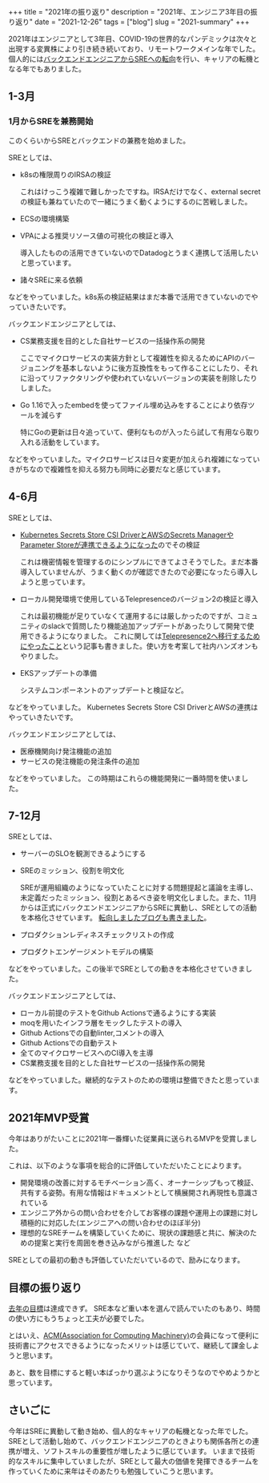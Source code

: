 +++
title = "2021年の振り返り"
description = "2021年、エンジニア3年目の振り返り"
date = "2021-12-26"
tags = ["blog"]
slug = "2021-summary"
+++

2021年はエンジニアとして3年目、COVID-19の世界的なパンデミックは次々と出現する変異株により引き続き続いており、リモートワークメインな年でした。
個人的には[バックエンドエンジニアからSREへの転向](https://www.biosugar0.com/posts/2021/12/to-sre/)を行い、キャリアの転機となる年でもありました。

<!--more-->

## 1-3月

###  1月からSREを兼務開始

このくらいからSREとバックエンドの兼務を始めました。

SREとしては、

* k8sの権限周りのIRSAの検証

    これはけっこう複雑で難しかったですね。IRSAだけでなく、external secretの検証も兼ねていたので一緒にうまく動くようにするのに苦戦しました。
* ECSの環境構築
* VPAによる推奨リソース値の可視化の検証と導入

    導入したものの活用できていないのでDatadogとうまく連携して活用したいと思っています。
* 諸々SREに来る依頼

などをやっていました。k8s系の検証結果はまだ本番で活用できていないのでやっていきたいです。


バックエンドエンジニアとしては、
* CS業務支援を目的とした自社サービスの一括操作系の開発

    ここでマイクロサービスの実装方針として複雑性を抑えるためにAPIのバージョニングを基本しないように後方互換性をもって作ることにしたり、それに沿ってリファクタリングや使われていないバージョンの実装を削除したりしました。
* Go 1.16で入ったembedを使ってファイル埋め込みをすることにより依存ツールを減らす

    特にGoの更新は日々追っていて、便利なものが入ったら試して有用なら取り入れる活動をしています。


などをやっていました。マイクロサービスは日々変更が加えられ複雑になっていきがちなので複雑性を抑える努力も同時に必要だなと感じています。

## 4-6月


SREとしては、

* [Kubernetes Secrets Store CSI DriverとAWSのSecrets ManagerやParameter Storeが連携できるようになった](https://aws.amazon.com/jp/blogs/news/how-to-use-aws-secrets-configuration-provider-with-kubernetes-secrets-store-csi-driver/)のでその検証

    これは機密情報を管理するのにシンプルにできてよさそうでした。まだ本番導入していませんが、うまく動くのが確認できたので必要になったら導入しようと思っています。

* ローカル開発環境で使用しているTelepresenceのバージョン2の検証と導入

    これは最初機能が足りていなくて運用するには厳しかったのですが、コミュニティのslackで質問したり機能追加アップデートがあったりして開発で使用できるようになりました。
    これに関しては[Telepresence2へ移行するためにやったこと](https://tech.smartshopping.co.jp/to-telepresence2)という記事も書きました。使い方を考案して社内ハンズオンもやりました。

* EKSアップデートの準備

    システムコンポーネントのアップデートと検証など。

などをやっていました。 Kubernetes Secrets Store CSI DriverとAWSの連携はやっていきたいです。

バックエンドエンジニアとしては、

* 医療機関向け発注機能の追加
* サービスの発注機能の発注条件の追加

などをやっていました。
この時期はこれらの機能開発に一番時間を使いました。


## 7-12月

SREとしては、
* サーバーのSLOを観測できるようにする
* SREのミッション、役割を明文化

    SREが運用組織のようになっていたことに対する問題提起と議論を主導し、未定義だったミッション、役割とあるべき姿を明文化しました。また、11月からは正式にバックエンドエンジニアからSREに異動し、SREとしての活動を本格化させています。
    [転向しましたブログも書きました](https://www.biosugar0.com/posts/2021/12/to-sre/)。
* プロダクションレディネスチェックリストの作成
* プロダクトエンゲージメントモデルの構築

などをやっていました。この後半でSREとしての動きを本格化させていきました。


バックエンドエンジニアとしては、
* ローカル前提のテストをGithub Actionsで通るようにする実装
* moqを用いたインフラ層をモックしたテストの導入
* Github Actionsでの自動linter,コメントの導入
* Github Actionsでの自動テスト
* 全てのマイクロサービスへのCI導入を主導
* CS業務支援を目的とした自社サービスの一括操作系の開発

などをやっていました。継続的なテストのための環境は整備できたと思っています。

## 2021年MVP受賞

今年はありがたいことに2021年一番輝いた従業員に送られるMVPを受賞しました。

これは、以下のような事項を総合的に評価していただいたことによります。

* 開発環境の改善に対するモチベーション高く、オーナーシップもって検証、共有する姿勢。有用な情報はドキュメントとして横展開され再現性も意識されている
* エンジニア外からの問い合わせを介してお客様の課題や運用上の課題に対し積極的に対応した(エンジニアへの問い合わせのほぼ半分)
* 理想的なSREチームを構築していくために、現状の課題感と共に、解決のための提案と実行を周囲を巻き込みながら推進した
など


SREとしての最初の動きも評価していただいているので、励みになります。

## 目標の振り返り

[去年の目標](https://www.biosugar0.com/posts/2021/01/goal-2021/)は達成できず。
SRE本など重い本を選んで読んでいたのもあり、時間の使い方にもうちょっと工夫が必要でした。

とはいえ、[ACM(Association for Computing Machinery)](https://www.acm.org/)の会員になって便利に技術書にアクセスできるようになったメリットは感じていて、継続して課金しようと思います。

あと、数を目標にすると軽い本ばっかり選ぶようになりそうなのでやめようかと思っています。

## さいごに

今年はSREに異動して動き始め、個人的なキャリアの転機となった年でした。
SREとして活動し始めて、バックエンドエンジニアのときよりも関係各所との連携が増え、ソフトスキルの重要性が増したように感じています。
いままで技術的なスキルに集中していましたが、SREとして最大の価値を発揮できるチームを作っていくために来年はそのあたりも勉強していこうと思います。
